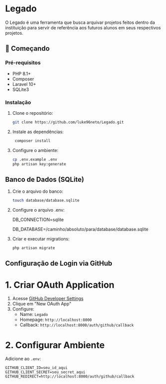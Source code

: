 # Legado

O Legado é uma ferramenta que busca arquivar projetos feitos dentro da instituição para servir de referência aos futuros alunos em seus respectivos projetos.

## 🚀 Começando

### Pré-requisitos
- PHP 8.1+
- Composer
- Laravel 10+
- SQLite3

### Instalação
1. Clone o repositório:
   ```bash
   git clone https://github.com/luke96neto/Legado.git
2. Instale as dependências:
   ```bash
    composer install
3. Configure o ambiente:
   ```bash
   cp .env.example .env
   php artisan key:generate

## Banco de Dados (SQLite)

1. Crie o arquivo do banco:
   ```bash
   touch database/database.sqlite
2. Configure o arquivo .env:
   
   DB_CONNECTION=sqlite
   
   DB_DATABASE=/caminho/absoluto/para/database/database.sqlite
3. Criar e executar migrations:
   ```bash
   php artisan migrate
   
## Configuração de Login via GitHub

# 1. Criar OAuth Application

1. Acesse [GitHub Developer Settings](https://github.com/settings/developers)
2. Clique em "New OAuth App"
3. Configure:
   - Name: `Legado`
   - Homepage: `http://localhost:8000`
   - Callback: `http://localhost:8000/auth/github/callback`

# 2. Configurar Ambiente

Adicione ao `.env`:
```env
GITHUB_CLIENT_ID=seu_id_aqui
GITHUB_CLIENT_SECRET=seu_secret_aqui
GITHUB_REDIRECT=http://localhost:8000/auth/github/callback

    
